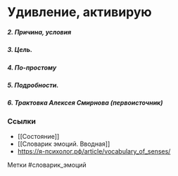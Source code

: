 #  Удивление, активирую

##### 2. Причина, условия


##### 3. Цель.


##### 4. По-простому


##### 5. Подробности.


##### 6. Трактовка Алексея Смирнова (первоисточник)



### Ссылки
- [[Состояние]]
- [[Словарик эмоций. Вводная]]
- https://я-психолог.рф/article/vocabulary_of_senses/

Метки #словарик_эмоций 




